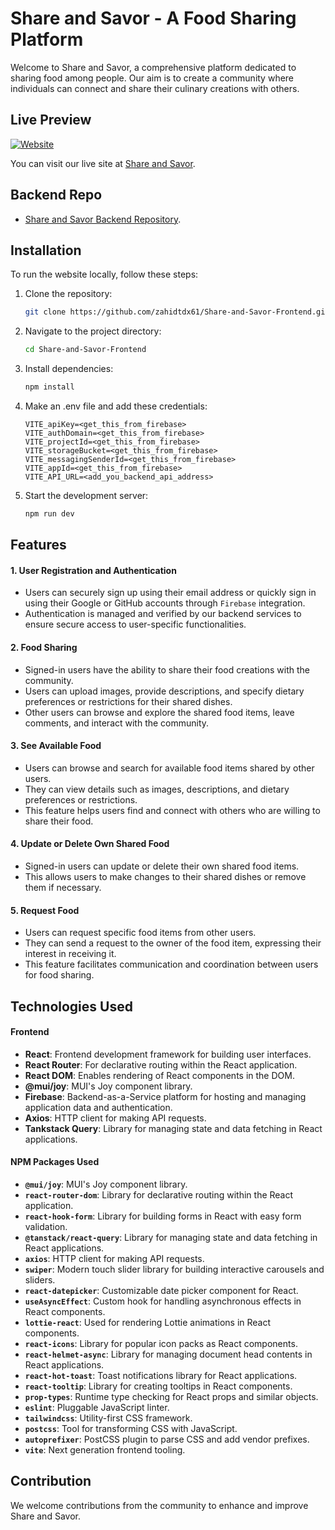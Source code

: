 # Share and Savor - A Food Sharing Platform

Welcome to Share and Savor, a comprehensive platform dedicated to sharing food among people. Our aim is to create a community where individuals can connect and share their culinary creations with others.

## Live Preview
[![Website](https://img.shields.io/website?url=https%3A%2F%2Fshare-and-savor.vercel.app%2F)](https://share-and-savor.vercel.app/)

You can visit our live site at [Share and Savor](https://share-and-savor.vercel.app/).

## Backend Repo
 - [Share and Savor Backend Repository](https://github.com/zahidtdx61/Share-and-Savor-Backend).

## Installation

To run the website locally, follow these steps:

1. Clone the repository:
   ```sh
   git clone https://github.com/zahidtdx61/Share-and-Savor-Frontend.git
   ```
2. Navigate to the project directory:
   ```sh
   cd Share-and-Savor-Frontend
   ```
3. Install dependencies:
   ```sh
   npm install
   ```
4. Make an .env file and add these credentials:

   ```env
   VITE_apiKey=<get_this_from_firebase>
   VITE_authDomain=<get_this_from_firebase>
   VITE_projectId=<get_this_from_firebase>
   VITE_storageBucket=<get_this_from_firebase>
   VITE_messagingSenderId=<get_this_from_firebase>
   VITE_appId=<get_this_from_firebase>
   VITE_API_URL=<add_you_backend_api_address>
   ```

5. Start the development server:
   ```sh
   npm run dev
   ```

## Features
#### 1. User Registration and Authentication
- Users can securely sign up using their email address or quickly sign in using their Google or GitHub accounts through `Firebase` integration.
- Authentication is managed and verified by our backend services to ensure secure access to user-specific functionalities.

#### 2. Food Sharing
- Signed-in users have the ability to share their food creations with the community.
- Users can upload images, provide descriptions, and specify dietary preferences or restrictions for their shared dishes.
- Other users can browse and explore the shared food items, leave comments, and interact with the community.

#### 3. See Available Food
- Users can browse and search for available food items shared by other users.
- They can view details such as images, descriptions, and dietary preferences or restrictions.
- This feature helps users find and connect with others who are willing to share their food.

#### 4. Update or Delete Own Shared Food
- Signed-in users can update or delete their own shared food items.
- This allows users to make changes to their shared dishes or remove them if necessary.

#### 5. Request Food
- Users can request specific food items from other users.
- They can send a request to the owner of the food item, expressing their interest in receiving it.
- This feature facilitates communication and coordination between users for food sharing.


## Technologies Used
#### Frontend
- **React**: Frontend development framework for building user interfaces.
- **React Router**: For declarative routing within the React application.
- **React DOM**: Enables rendering of React components in the DOM.
- **@mui/joy**: MUI's Joy component library.
- **Firebase**: Backend-as-a-Service platform for hosting and managing application data and authentication.
- **Axios**: HTTP client for making API requests.
- **Tankstack Query**: Library for managing state and data fetching in React applications.

#### NPM Packages Used
- **`@mui/joy`**: MUI's Joy component library.
- **`react-router-dom`**: Library for declarative routing within the React application.
- **`react-hook-form`**: Library for building forms in React with easy form validation.
- **`@tanstack/react-query`**: Library for managing state and data fetching in React applications.
- **`axios`**: HTTP client for making API requests.
- **`swiper`**: Modern touch slider library for building interactive carousels and sliders.
- **`react-datepicker`**: Customizable date picker component for React.
- **`useAsyncEffect`**: Custom hook for handling asynchronous effects in React components.
- **`lottie-react`**: Used for rendering Lottie animations in React components.
- **`react-icons`**: Library for popular icon packs as React components.
- **`react-helmet-async`**: Library for managing document head contents in React applications.
- **`react-hot-toast`**: Toast notifications library for React applications.
- **`react-tooltip`**: Library for creating tooltips in React components.
- **`prop-types`**: Runtime type checking for React props and similar objects.
- **`eslint`**: Pluggable JavaScript linter.
- **`tailwindcss`**: Utility-first CSS framework.
- **`postcss`**: Tool for transforming CSS with JavaScript.
- **`autoprefixer`**: PostCSS plugin to parse CSS and add vendor prefixes.
- **`vite`**: Next generation frontend tooling.

## Contribution
We welcome contributions from the community to enhance and improve Share and Savor. 
